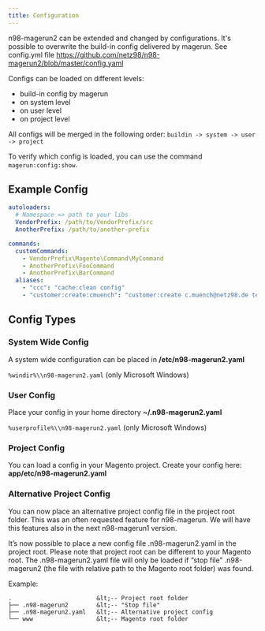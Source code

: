 ```yaml
---
title: Configuration
---
```


n98-magerun2 can be extended and changed by configurations.
It's possible to overwrite the build-in config delivered by magerun. See config.yml file https://github.com/netz98/n98-magerun2/blob/master/config.yaml

Configs can be loaded on different levels:

- build-in config by magerun
- on system level
- on user level
- on project level

All configs will be merged in the following order: `buildin -> system -> user -> project`

To verify which config is loaded, you can use the command `magerun:config:show`.

## Example Config 

```yaml
autoloaders:
  # Namespace => path to your libs
  VendorPrefix: /path/to/VendorPrefix/src
  AnotherPrefix: /path/to/another-prefix

commands:
  customCommands:
    - VendorPrefix\Magento\Command\MyCommand
    - AnotherPrefix\FooCommand
    - AnotherPrefix\BarCommand
  aliases:
    - "ccc": "cache:clean config"
    - "customer:create:cmuench": "customer:create c.muench@netz98.de test123456 Christian Münch"
```

## Config Types

### System Wide Config

A system wide configuration can be placed in **/etc/n98-magerun2.yaml**

`%windir%\\n98-magerun2.yaml` (only Microsoft Windows)

### User Config

Place your config in your home directory **~/.n98-magerun2.yaml**

`%userprofile%\\n98-magerun2.yaml` (only Microsoft Windows)

### Project Config

You can load a config in your Magento project.
Create your config here: **app/etc/n98-magerun2.yaml**

### Alternative Project Config

You can now place an alternative project config file in the project root folder. This was an often requested feature for n98-magerun. We will have this features also in the next n98-magerun1 version.

It’s now possible to place a new config file .n98-magerun2.yaml in the project root. Please note that project root can be different to your Magento root.
The .n98-magerun2.yaml file will only be loaded if “stop file” .n98-magerun2 (the file with relative path to the Magento root folder) was found.

Example:

```
.                        &lt;-- Project root folder
├── .n98-magerun2        &lt;-- "Stop file"
├── .n98-magerun2.yaml   &lt;-- Alternative project config
└── www                  &lt;-- Magento root folder
```
